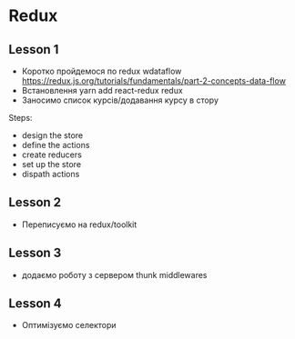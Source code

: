 # Redux
## Lesson 1
 - Коротко пройдемося по redux wdataflow https://redux.js.org/tutorials/fundamentals/part-2-concepts-data-flow
 - Встановлення yarn add react-redux redux
 - Заносимо список курсів/додавання курсу в стору
 
 Steps: 
 - design the store
 - define the actions
 - create reducers
 - set up the store
 - dispath actions

## Lesson 2
- Переписуємо на redux/toolkit

## Lesson 3
- додаємо роботу з сервером thunk middlewares

## Lesson 4
- Оптимізуємо селектори 
